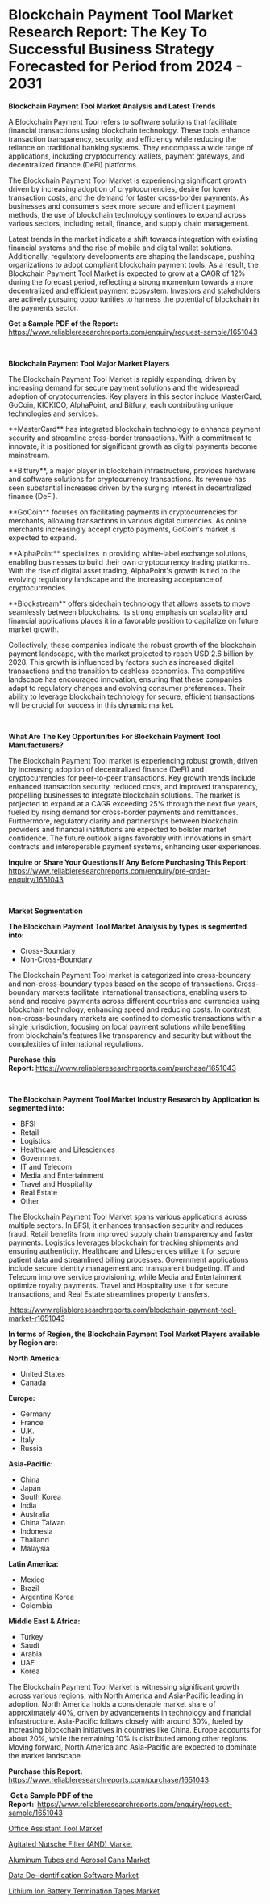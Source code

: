<p><h1>Blockchain Payment Tool Market Research Report: The Key To Successful Business Strategy Forecasted for Period from 2024 - 2031</h1></p><p><strong>Blockchain Payment Tool Market Analysis and Latest Trends</strong></p>
<p><p>A Blockchain Payment Tool refers to software solutions that facilitate financial transactions using blockchain technology. These tools enhance transaction transparency, security, and efficiency while reducing the reliance on traditional banking systems. They encompass a wide range of applications, including cryptocurrency wallets, payment gateways, and decentralized finance (DeFi) platforms.</p><p>The Blockchain Payment Tool Market is experiencing significant growth driven by increasing adoption of cryptocurrencies, desire for lower transaction costs, and the demand for faster cross-border payments. As businesses and consumers seek more secure and efficient payment methods, the use of blockchain technology continues to expand across various sectors, including retail, finance, and supply chain management.</p><p>Latest trends in the market indicate a shift towards integration with existing financial systems and the rise of mobile and digital wallet solutions. Additionally, regulatory developments are shaping the landscape, pushing organizations to adopt compliant blockchain payment tools. As a result, the Blockchain Payment Tool Market is expected to grow at a CAGR of 12% during the forecast period, reflecting a strong momentum towards a more decentralized and efficient payment ecosystem. Investors and stakeholders are actively pursuing opportunities to harness the potential of blockchain in the payments sector.</p></p>
<p><strong>Get a Sample PDF of the Report:&nbsp;</strong> <a href="https://www.reliableresearchreports.com/enquiry/request-sample/1651043?utm_campaign=7&utm_medium=2&utm_source=Github&utm_content=ia&utm_term=08122024&utm_id=blockchain-payment-tool">https://www.reliableresearchreports.com/enquiry/request-sample/1651043</a></p>
<p>&nbsp;</p>
<p><strong>Blockchain Payment Tool Major Market Players</strong></p>
<p><p>The Blockchain Payment Tool Market is rapidly expanding, driven by increasing demand for secure payment solutions and the widespread adoption of cryptocurrencies. Key players in this sector include MasterCard, GoCoin, KICKICO, AlphaPoint, and Bitfury, each contributing unique technologies and services.</p><p>**MasterCard** has integrated blockchain technology to enhance payment security and streamline cross-border transactions. With a commitment to innovate, it is positioned for significant growth as digital payments become mainstream.</p><p>**Bitfury**, a major player in blockchain infrastructure, provides hardware and software solutions for cryptocurrency transactions. Its revenue has seen substantial increases driven by the surging interest in decentralized finance (DeFi).</p><p>**GoCoin** focuses on facilitating payments in cryptocurrencies for merchants, allowing transactions in various digital currencies. As online merchants increasingly accept crypto payments, GoCoin's market is expected to expand.</p><p>**AlphaPoint** specializes in providing white-label exchange solutions, enabling businesses to build their own cryptocurrency trading platforms. With the rise of digital asset trading, AlphaPoint's growth is tied to the evolving regulatory landscape and the increasing acceptance of cryptocurrencies.</p><p>**Blockstream** offers sidechain technology that allows assets to move seamlessly between blockchains. Its strong emphasis on scalability and financial applications places it in a favorable position to capitalize on future market growth.</p><p>Collectively, these companies indicate the robust growth of the blockchain payment landscape, with the market projected to reach USD 2.6 billion by 2028. This growth is influenced by factors such as increased digital transactions and the transition to cashless economies. The competitive landscape has encouraged innovation, ensuring that these companies adapt to regulatory changes and evolving consumer preferences. Their ability to leverage blockchain technology for secure, efficient transactions will be crucial for success in this dynamic market.</p></p>
<p>&nbsp;</p>
<p><strong>What Are The Key Opportunities For Blockchain Payment Tool Manufacturers?</strong></p>
<p><p>The Blockchain Payment Tool market is experiencing robust growth, driven by increasing adoption of decentralized finance (DeFi) and cryptocurrencies for peer-to-peer transactions. Key growth trends include enhanced transaction security, reduced costs, and improved transparency, propelling businesses to integrate blockchain solutions. The market is projected to expand at a CAGR exceeding 25% through the next five years, fueled by rising demand for cross-border payments and remittances. Furthermore, regulatory clarity and partnerships between blockchain providers and financial institutions are expected to bolster market confidence. The future outlook aligns favorably with innovations in smart contracts and interoperable payment systems, enhancing user experiences.</p></p>
<p><strong>Inquire or Share Your Questions If Any Before Purchasing This Report:</strong> <a href="https://www.reliableresearchreports.com/enquiry/pre-order-enquiry/1651043?utm_campaign=7&utm_medium=2&utm_source=Github&utm_content=ia&utm_term=08122024&utm_id=blockchain-payment-tool">https://www.reliableresearchreports.com/enquiry/pre-order-enquiry/1651043</a></p>
<p>&nbsp;</p>
<p><strong>Market Segmentation</strong></p>
<p><strong>The Blockchain Payment Tool Market Analysis by types is segmented into:</strong></p>
<p><ul><li>Cross-Boundary</li><li>Non-Cross-Boundary</li></ul></p>
<p><p>The Blockchain Payment Tool market is categorized into cross-boundary and non-cross-boundary types based on the scope of transactions. Cross-boundary markets facilitate international transactions, enabling users to send and receive payments across different countries and currencies using blockchain technology, enhancing speed and reducing costs. In contrast, non-cross-boundary markets are confined to domestic transactions within a single jurisdiction, focusing on local payment solutions while benefiting from blockchain's features like transparency and security but without the complexities of international regulations.</p></p>
<p><strong>Purchase this Report:&nbsp;</strong><a href="https://www.reliableresearchreports.com/purchase/1651043?utm_campaign=7&utm_medium=2&utm_source=Github&utm_content=ia&utm_term=08122024&utm_id=blockchain-payment-tool">https://www.reliableresearchreports.com/purchase/1651043</a></p>
<p>&nbsp;</p>
<p><strong>The Blockchain Payment Tool Market Industry Research by Application is segmented into:</strong></p>
<p><ul><li>BFSI</li><li>Retail</li><li>Logistics</li><li>Healthcare and Lifesciences</li><li>Government</li><li>IT and Telecom</li><li>Media and Entertainment</li><li>Travel and Hospitality</li><li>Real Estate</li><li>Other</li></ul></p>
<p><p>The Blockchain Payment Tool Market spans various applications across multiple sectors. In BFSI, it enhances transaction security and reduces fraud. Retail benefits from improved supply chain transparency and faster payments. Logistics leverages blockchain for tracking shipments and ensuring authenticity. Healthcare and Lifesciences utilize it for secure patient data and streamlined billing processes. Government applications include secure identity management and transparent budgeting. IT and Telecom improve service provisioning, while Media and Entertainment optimize royalty payments. Travel and Hospitality use it for secure transactions, and Real Estate streamlines property transfers.</p></p>
<p><a href="https://www.reliableresearchreports.com/blockchain-payment-tool-market-r1651043?utm_campaign=7&utm_medium=2&utm_source=Github&utm_content=ia&utm_term=08122024&utm_id=blockchain-payment-tool">&nbsp;https://www.reliableresearchreports.com/blockchain-payment-tool-market-r1651043</a></p>
<p><strong>In terms of Region, the Blockchain Payment Tool Market Players available by Region are:</strong></p>
<p>
    <p> <strong> North America: </strong>
        <ul>
            <li>United States</li>
            <li>Canada</li>
        </ul>
        </p> 
    <p> <strong> Europe: </strong>
        <ul>
            <li>Germany</li>
            <li>France</li>
            <li>U.K.</li>
            <li>Italy</li>
            <li>Russia</li>
        </ul>
        </p> 
    <p> <strong> Asia-Pacific: </strong>
        <ul>
            <li>China</li>
            <li>Japan</li>
            <li>South Korea</li>
            <li>India</li>
            <li>Australia</li>
            <li>China Taiwan</li>
            <li>Indonesia</li>
            <li>Thailand</li>
            <li>Malaysia</li>
        </ul>
        </p> 
    <p> <strong> Latin America: </strong>
        <ul>
            <li>Mexico</li>
            <li>Brazil</li>
            <li>Argentina Korea</li>
            <li>Colombia</li>
        </ul>
        </p> 
    <p> <strong> Middle East & Africa: </strong>
        <ul>
            <li>Turkey</li>
            <li>Saudi</li>
            <li>Arabia</li>
            <li>UAE</li>
            <li>Korea</li>
        </ul>
    </p>
    </p>
<p><p>The Blockchain Payment Tool Market is witnessing significant growth across various regions, with North America and Asia-Pacific leading in adoption. North America holds a considerable market share of approximately 40%, driven by advancements in technology and financial infrastructure. Asia-Pacific follows closely with around 30%, fueled by increasing blockchain initiatives in countries like China. Europe accounts for about 20%, while the remaining 10% is distributed among other regions. Moving forward, North America and Asia-Pacific are expected to dominate the market landscape.</p></p>
<p><strong>Purchase this Report: </strong><a href="https://www.reliableresearchreports.com/purchase/1651043?utm_campaign=7&utm_medium=2&utm_source=Github&utm_content=ia&utm_term=08122024&utm_id=blockchain-payment-tool">https://www.reliableresearchreports.com/purchase/1651043</a></p>
<p>&nbsp;<strong>Get a Sample PDF of the Report:&nbsp;&nbsp;</strong><a href="https://www.reliableresearchreports.com/enquiry/request-sample/1651043?utm_campaign=7&utm_medium=2&utm_source=Github&utm_content=ia&utm_term=08122024&utm_id=blockchain-payment-tool">https://www.reliableresearchreports.com/enquiry/request-sample/1651043</a></p>
<p><strong></strong></p>
<p><p><a href="https://github.com/angelajermaine/Market-Research-Report-List-5/blob/main/office-assistant-tool-market.md?utm_campaign=7&utm_medium=2&utm_source=Github&utm_content=ia&utm_term=08122024&utm_id=blockchain-payment-tool">Office Assistant Tool Market</a></p><p><a href="https://www.linkedin.com/pulse/global-agitated-nutsche-filter-market-research-2024-2031-technology-diauc?utm_campaign=7&utm_medium=2&utm_source=Github&utm_content=ia&utm_term=08122024&utm_id=blockchain-payment-tool">Agitated Nutsche Filter (AND) Market</a></p><p><a href="https://www.linkedin.com/pulse/the-sympatico-insight-9odme?utm_campaign=7&utm_medium=2&utm_source=Github&utm_content=ia&utm_term=08122024&utm_id=blockchain-payment-tool">Aluminum Tubes and Aerosol Cans Market</a></p><p><a href="https://github.com/NargisHussain432/Market-Research-Report-List-1/blob/main/data-de-identification-software-market.md?utm_campaign=7&utm_medium=2&utm_source=Github&utm_content=ia&utm_term=08122024&utm_id=blockchain-payment-tool">Data De-identification Software Market</a></p><p><a href="https://www.linkedin.com/pulse/compreh-proposis-fbaif?utm_campaign=7&utm_medium=2&utm_source=Github&utm_content=ia&utm_term=08122024&utm_id=blockchain-payment-tool">Lithium Ion Battery Termination Tapes Market</a></p></p>